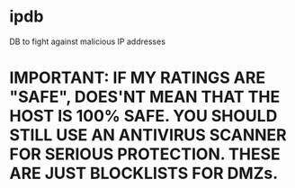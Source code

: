 # ipdb
DB to fight against malicious IP addresses
# IMPORTANT: IF MY RATINGS ARE "SAFE", DOES'NT MEAN THAT THE HOST IS 100% SAFE. YOU SHOULD STILL USE AN ANTIVIRUS SCANNER FOR SERIOUS PROTECTION. THESE ARE JUST BLOCKLISTS FOR DMZs.
